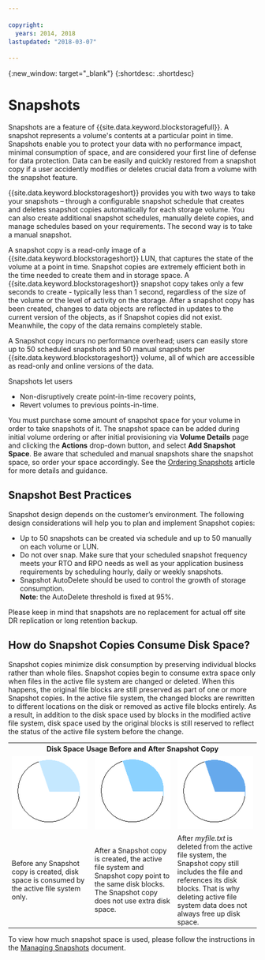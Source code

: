 ```yaml
---

copyright:
  years: 2014, 2018
lastupdated: "2018-03-07"

---
```

{:new_window: target="_blank"}
{:shortdesc: .shortdesc}

# Snapshots

Snapshots are a feature of {{site.data.keyword.blockstoragefull}}. A snapshot represents a volume's contents at a particular point in time. Snapshots enable you to protect your data with no performance impact, minimal consumption of space, and are considered your first line of defense for data protection. Data can be easily and quickly restored from a snapshot copy if a user accidently modifies or deletes crucial data from a volume with the snapshot feature.

{{site.data.keyword.blockstorageshort}} provides you with two ways to take your snapshots – through a configurable snapshot schedule that creates and deletes snapshot copies automatically for each storage volume. You can also create additional snapshot schedules, manually delete copies, and manage schedules based on your requirements. The second way is to take a manual snapshot.

A snapshot copy is a read-only image of a {{site.data.keyword.blockstorageshort}} LUN, that captures the state of the volume at a point in time. Snapshot copies are extremely efficient both in the time needed to create them and in storage space. A {{site.data.keyword.blockstorageshort}} snapshot copy takes only a few seconds to create - typically less than 1 second, regardless of the size of the volume or the level of activity on the storage. After a snapshot copy has been created, changes to data objects are reflected in updates to the current version of the objects, as if Snapshot copies did not exist. Meanwhile, the copy of the data remains completely stable. 

A Snapshot copy incurs no performance overhead; users can easily store up to 50 scheduled snapshots and 50 manual snapshots per {{site.data.keyword.blockstorageshort}} volume, all of which are accessible as read-only and online versions of the data.


Snapshots let users

- Non-disruptively create point-in-time recovery points,
- Revert volumes to previous points-in-time.

You must purchase some amount of snapshot space for your volume in order to take snapshots of it. The snapshot space can be added during initial volume ordering or after initial provisioning via **Volume Details** page and clicking the **Actions** drop-down button, and select **Add Snapshot Space**. Be aware that scheduled and manual snapshots share the snapshot space, so order your space accordingly. See the [Ordering Snapshots](ordering-snapshots.html) article for more details and guidance.

## Snapshot Best Practices

Snapshot design depends on the customer’s environment. The following design considerations will help you to plan and implement Snapshot copies: 
- 	Up to 50 snapshots can be created via schedule and up to 50 manually on each volume or LUN. 
- 	Do not over snap. Make sure that your scheduled snapshot frequency meets your RTO and RPO needs as well as your application business requirements by scheduling hourly, daily or weekly snapshots. 
- 	Snapshot AutoDelete should be used to control the growth of storage consumption. <br/>
    **Note**: the AutoDelete threshold is fixed at 95%.
    
Please keep in mind that snapshots are no replacement for actual off site DR replication or long retention backup.
    
## How do Snapshot Copies Consume Disk Space?

Snapshot copies minimize disk consumption by preserving individual blocks rather than whole files. Snapshot copies begin to consume extra space only when files in the active file system are changed or deleted. When this happens, the original file blocks are still preserved as part of one or more Snapshot copies.
In the active file system, the changed blocks are rewritten to different locations on the disk or removed as active file blocks entirely. As a result, in addition to the disk space used by blocks in the modified active file system, disk space used by the original blocks is still reserved to reflect the status of the active file system before the change.

<table>
    <colgroup>
      <col style="width: 33.3%;"/>
      <col style="width: 33.3%;"/>
      <col style="width: 33.3%;"/>
    </colgroup>
    <tbody>
      <tr>
        <th colspan="3" style="border: 0.0px;text-align: center;">Disk Space Usage Before and After Snapshot Copy</th>
     </tr><tr>
        <td style="border: 0.0px;text-align: center;"><img src="/images/bfcircle1.png" alt="Before Snapshot Copy"></td>
        <td style="border: 0.0px;text-align: center;"><img src="/images/bfcircle3.png" alt="After Snapshot Copy"></td>
        <td style="border: 0.0px;text-align: center;"><img src="/images/bfcircle2.png" alt="Changes after Snapshot Copy"></td>
     </tr><tr>
        <td style="border: 0.0px;">Before any Snapshot copy is created, disk space is consumed by the active file system only.</td>
        <td style="border: 0.0px;">After a Snapshot copy is created, the active file system and Snapshot copy point to the same disk blocks. The Snapshot copy does not use extra disk space.</td>
        <td style="border: 0.0px;">After <i>myfile.txt</i> is deleted from the active file system, the Snapshot copy still includes the file and references its disk blocks. That is why deleting active file system data does not always free up disk space.</td>
      </tr>
    </tbody>
</table>

To view how much snapshot space is used, please follow the instructions in the [Managing Snapshots](working-with-snapshots.html) document.





